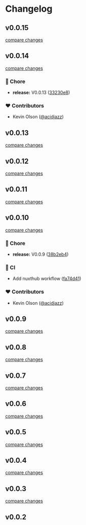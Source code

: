 # Changelog


## v0.0.15

[compare changes](https://github.com/fumeapp/care/compare/v0.0.14...v0.0.15)

## v0.0.14

[compare changes](https://github.com/fumeapp/care/compare/v0.0.13...v0.0.14)

### 🏡 Chore

- **release:** V0.0.13 ([33230e8](https://github.com/fumeapp/care/commit/33230e8))

### ❤️ Contributors

- Kevin Olson ([@acidjazz](http://github.com/acidjazz))

## v0.0.13

[compare changes](https://github.com/fumeapp/care/compare/v0.0.12...v0.0.13)

## v0.0.12

[compare changes](https://github.com/fumeapp/care/compare/v0.0.11...v0.0.12)

## v0.0.11

[compare changes](https://github.com/fumeapp/care/compare/v0.0.10...v0.0.11)

## v0.0.10

[compare changes](https://github.com/fumeapp/care/compare/v0.0.9...v0.0.10)

### 🏡 Chore

- **release:** V0.0.9 ([38b2eb4](https://github.com/fumeapp/care/commit/38b2eb4))

### 🤖 CI

- Add nuxthub workflow ([fa74d41](https://github.com/fumeapp/care/commit/fa74d41))

### ❤️ Contributors

- Kevin Olson ([@acidjazz](http://github.com/acidjazz))

## v0.0.9

[compare changes](https://github.com/fumeapp/care/compare/v0.0.8...v0.0.9)

## v0.0.8

[compare changes](https://github.com/fumeapp/care/compare/v0.0.7...v0.0.8)

## v0.0.7

[compare changes](https://github.com/fumeapp/care/compare/v0.0.6...v0.0.7)

## v0.0.6

[compare changes](https://github.com/fumeapp/care/compare/v0.0.5...v0.0.6)

## v0.0.5

[compare changes](https://github.com/fumeapp/care/compare/v0.0.4...v0.0.5)

## v0.0.4

[compare changes](https://github.com/fumeapp/care/compare/v0.0.3...v0.0.4)

## v0.0.3

[compare changes](https://github.com/fumeapp/care/compare/v0.0.2...v0.0.3)

## v0.0.2

